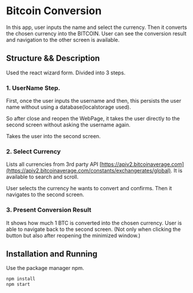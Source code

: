 # Bitcoin Conversion

In this app, user inputs the name and select the currency.
Then it converts the chosen currency into the BITCOIN.
User can see the conversion result and navigation to the other screen is available.

## Structure && Description

Used the react wizard form.
Divided into 3 steps.

### 1. UserName Step. 

  First, once the user inputs the username and then,
  this persists the user name without using a database(localstorage used).
  
  So after close and reopen the WebPage, it takes the user directly to the second screen
  without asking the username again.

  Takes the user into the second screen.

### 2. Select Currency

  Lists all currencies from 3rd party API [https://apiv2.bitcoinaverage.com](https://apiv2.bitcoinaverage.com/constants/exchangerates/global).
  It is available to search and scroll.

  User selects the currency he wants to convert and confirms.
  Then it navigates to the second screen.

### 3. Present Conversion Result

  It shows how much 1 BTC is converted into the chosen currency.
  User is able to navigate back to the second screen.
  (Not only when clicking the button but also after reopening the minimized window.)

## Installation and Running

Use the package manager npm.
```bash
npm install
npm start
```


